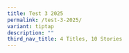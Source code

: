 ```yaml
---
title: Test 3 2025
permalink: /test-3-2025/
variant: tiptap
description: ""
third_nav_title: 4 Titles, 10 Stories
---
```


